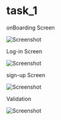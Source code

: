 # task_1

onBoarding Screen

![Screenshot](screens/screenshot-1.png)


Log-in Screen

![Screenshot](screens/screenshot-4.png)

sign-up Screen

![Screenshot](screens/screenshot-2.png)

Validation

![Screenshot](screens/screenshot-3.png)
